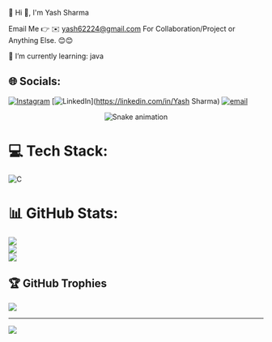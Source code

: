 💫 Hi 👋, I'm Yash Sharma


Email Me 👉 ✉️ yash62224@gmail.com For Collaboration/Project or Anything Else. 😊😊

🌱 I’m currently learning: java

## 🌐 Socials:

[![Instagram](https://img.shields.io/badge/Instagram-%23E4405F.svg?logo=Instagram&logoColor=white)](https://instagram.com/_yash.sharma2) [![LinkedIn](https://img.shields.io/badge/LinkedIn-%230077B5.svg?logo=linkedin&logoColor=white)](https://linkedin.com/in/Yash Sharma) [![email](https://img.shields.io/badge/Email-D14836?logo=gmail&logoColor=white)](mailto:yash62224@gmail.com) 

<!-- Snake Game Repo View -->

<div align="center">
  <img src="https://profile-readme-generator.com/assets/snake.svg" alt="Snake animation" />
</div>

# 💻 Tech Stack:
![C](https://img.shields.io/badge/c-%2300599C.svg?style=for-the-badge&logo=c&logoColor=white)
# 📊 GitHub Stats:
![](https://github-readme-stats.vercel.app/api?username=yashsharma-AD&theme=dark&hide_border=false&include_all_commits=true&count_private=false)<br/>
![](https://nirzak-streak-stats.vercel.app/?user=yashsharma-AD&theme=dark&hide_border=false)<br/>
![](https://github-readme-stats.vercel.app/api/top-langs/?username=yashsharma-AD&theme=dark&hide_border=false&include_all_commits=true&count_private=false&layout=compact)

## 🏆 GitHub Trophies
![](https://github-profile-trophy.vercel.app/?username=yashsharma-AD&theme=radical&no-frame=false&no-bg=true&margin-w=4)


---
[![](https://visitcount.itsvg.in/api?id=yashsharma-AD&icon=0&color=0)](https://visitcount.itsvg.in)

<!-- Proudly created with GPRM ( https://gprm.itsvg.in ) -->
